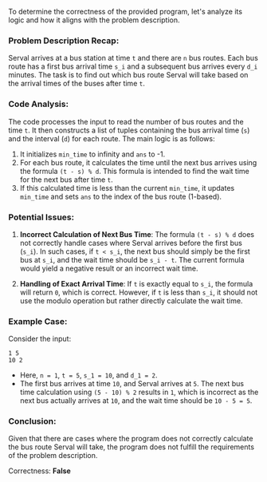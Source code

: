 To determine the correctness of the provided program, let's analyze its logic and how it aligns with the problem description.

### Problem Description Recap:
Serval arrives at a bus station at time `t` and there are `n` bus routes. Each bus route has a first bus arrival time `s_i` and a subsequent bus arrives every `d_i` minutes. The task is to find out which bus route Serval will take based on the arrival times of the buses after time `t`.

### Code Analysis:
The code processes the input to read the number of bus routes and the time `t`. It then constructs a list of tuples containing the bus arrival time (`s`) and the interval (`d`) for each route. The main logic is as follows:

1. It initializes `min_time` to infinity and `ans` to -1.
2. For each bus route, it calculates the time until the next bus arrives using the formula `(t - s) % d`. This formula is intended to find the wait time for the next bus after time `t`.
3. If this calculated time is less than the current `min_time`, it updates `min_time` and sets `ans` to the index of the bus route (1-based).

### Potential Issues:
1. **Incorrect Calculation of Next Bus Time**: The formula `(t - s) % d` does not correctly handle cases where Serval arrives before the first bus (`s_i`). In such cases, if `t < s_i`, the next bus should simply be the first bus at `s_i`, and the wait time should be `s_i - t`. The current formula would yield a negative result or an incorrect wait time.

2. **Handling of Exact Arrival Time**: If `t` is exactly equal to `s_i`, the formula will return `0`, which is correct. However, if `t` is less than `s_i`, it should not use the modulo operation but rather directly calculate the wait time.

### Example Case:
Consider the input:
```
1 5
10 2
```
- Here, `n = 1`, `t = 5`, `s_1 = 10`, and `d_1 = 2`.
- The first bus arrives at time `10`, and Serval arrives at `5`. The next bus time calculation using `(5 - 10) % 2` results in `1`, which is incorrect as the next bus actually arrives at `10`, and the wait time should be `10 - 5 = 5`.

### Conclusion:
Given that there are cases where the program does not correctly calculate the bus route Serval will take, the program does not fulfill the requirements of the problem description.

Correctness: **False**